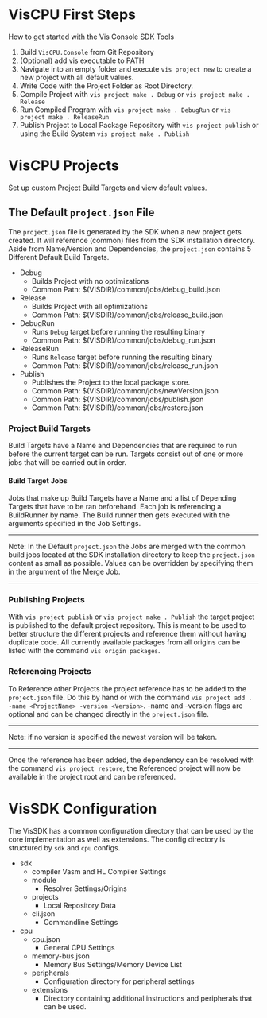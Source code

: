 # VisCPU First Steps

How to get started with the Vis Console SDK Tools

1. Build `VisCPU.Console` from Git Repository
2. (Optional) add vis executable to PATH
3. Navigate into an empty folder and execute `vis project new` to create a new project with all default values.
4. Write Code with the Project Folder as Root Directory.
5. Compile Project with `vis project make . Debug` or `vis project make . Release`
6. Run Compiled Program with `vis project make . DebugRun` or `vis project make . ReleaseRun`
7. Publish Project to Local Package Repository with `vis project publish` or using the Build System `vis project make . Publish`

# VisCPU Projects
Set up custom Project Build Targets and view default values.

## The Default `project.json` File

The `project.json` file is generated by the SDK when a new project gets created.
It will reference (common) files from the SDK installation directory.
Aside from Name/Version and Dependencies, the `project.json` contains 5 Different Default Build Targets.

- Debug
	+ Builds Project with no optimizations
	+ Common Path: $(VISDIR)/common/jobs/debug_build.json
- Release
	+ Builds Project with all optimizations
	+ Common Path: $(VISDIR)/common/jobs/release_build.json
- DebugRun
	+ Runs `Debug` target before running the resulting binary
	+ Common Path: $(VISDIR)/common/jobs/debug_run.json
- ReleaseRun
	+ Runs `Release` target before running the resulting binary
	+ Common Path: $(VISDIR)/common/jobs/release_run.json
- Publish
	+ Publishes the Project to the local package store.
	+ Common Path: $(VISDIR)/common/jobs/newVersion.json
	+ Common Path: $(VISDIR)/common/jobs/publish.json
	+ Common Path: $(VISDIR)/common/jobs/restore.json


### Project Build Targets
Build Targets have a Name and Dependencies that are required to run before the current target can be run.
Targets consist out of one or more jobs that will be carried out in order.

#### Build Target Jobs
Jobs that make up Build Targets have a Name and a list of Depending Targets that have to be ran beforehand.
Each job is referencing a BuildRunner by name. The Build runner then gets executed with the arguments specified in the Job Settings.

____

Note: In the Default `project.json` the Jobs are merged with the common build jobs located at the SDK installation directory to keep the `project.json` content as small as possible. Values can be overridden by specifying them in the argument of the Merge Job.

____

### Publishing Projects
With `vis project publish` or `vis project make . Publish` the target project is published to the default project repository.
This is meant to be used to better structure the different projects and reference them without having duplicate code.
All currently available packages from all origins can be listed with the command `vis origin packages`.

### Referencing Projects
To Reference other Projects the project reference has to be added to the `project.json` file.
Do this by hand or with the command `vis project add . -name <ProjectName> -version <Version>`. -name and -version flags are optional and can be changed directly in the `project.json` file.

____

Note: if no version is specified the newest version will be taken.

____

Once the reference has been added, the dependency can be resolved with the command `vis project restore`, the Referenced project will now be available in the project root and can be referenced.


# VisSDK Configuration
The VisSDK has a common configuration directory that can be used by the core implementation as well as extensions.
The config directory is structured by `sdk` and `cpu` configs.

- sdk
	+ compiler
		Vasm and HL Compiler Settings
	+ module
		* Resolver Settings/Origins
	+ projects
		* Local Repository Data
	+ cli.json
		* Commandline Settings
- cpu
	+ cpu.json
		* General CPU Settings
	+ memory-bus.json
		* Memory Bus Settings/Memory Device List
	+ peripherals
		* Configuration directory for peripheral settings
	+ extensions
		* Directory containing additional instructions and peripherals that can be used.
